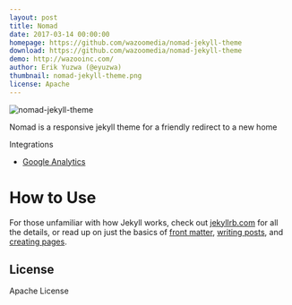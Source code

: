 ```yaml
---
layout: post
title: Nomad
date: 2017-03-14 00:00:00
homepage: https://github.com/wazoomedia/nomad-jekyll-theme
download: https://github.com/wazoomedia/nomad-jekyll-theme
demo: http://wazooinc.com/
author: Erik Yuzwa (@eyuzwa)
thumbnail: nomad-jekyll-theme.png
license: Apache
---
```


![nomad-jekyll-theme](https://github.com/wazoomedia/nomad-jekyll-theme/blob/master/screenshot.png?raw=true)

Nomad is a responsive jekyll theme for a friendly redirect to a new home

Integrations
  - [Google Analytics](https://analytics.google.com/)

# How to Use

  For those unfamiliar with how Jekyll works, check out [jekyllrb.com](https://jekyllrb.com/) for all the details,
  or read up on just the basics of [front matter](https://jekyllrb.com/docs/frontmatter/), [writing posts](https://jekyllrb.com/docs/posts/),
  and [creating pages](https://jekyllrb.com/docs/pages/).

## License

Apache License